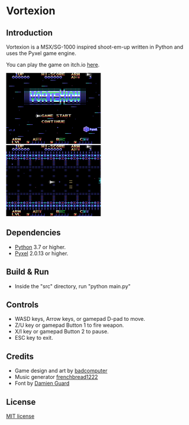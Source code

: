 # Vortexion

## Introduction
Vortexion is a MSX/SG-1000 inspired shoot-em-up written in Python and uses the Pyxel game engine.

You can play the game on itch.io [here](https://helpcomputer.itch.io/vortexion).

![](/images/prev00.png?raw=true "")![](/images/prev01.gif?raw=true "")

## Dependencies
- [Python](https://www.python.org/) 3.7 or higher.
- [Pyxel](https://github.com/kitao/pyxel) 2.0.13 or higher.

## Build & Run
- Inside the "src" directory, run "python main.py"

## Controls
- WASD keys, Arrow keys, or gamepad D-pad to move.
- Z/U key or gamepad Button 1 to fire weapon.
- X/I key or gamepad Button 2 to pause.
- ESC key to exit.

## Credits
- Game design and art by [badcomputer](https://twitter.com/badcomputer0)
- Music generator [frenchbread1222](https://github.com/shiromofufactory/8bit-bgm-generator)
- Font by [Damien Guard](https://damieng.com/)

## License
[MIT license](http://en.wikipedia.org/wiki/MIT_License)
